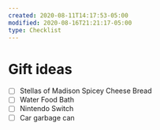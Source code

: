```yaml
---
created: 2020-08-11T14:17:53-05:00
modified: 2020-08-16T21:21:17-05:00
type: Checklist
---
```


# Gift ideas

- [ ] Stellas of Madison Spicey Cheese Bread
- [ ] Water Food Bath
- [ ] Nintendo Switch
- [ ] Car garbage can